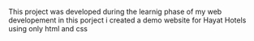 This project was developed during the learnig phase of my web developement 
in this porject i created a demo website for Hayat Hotels using only html and css
